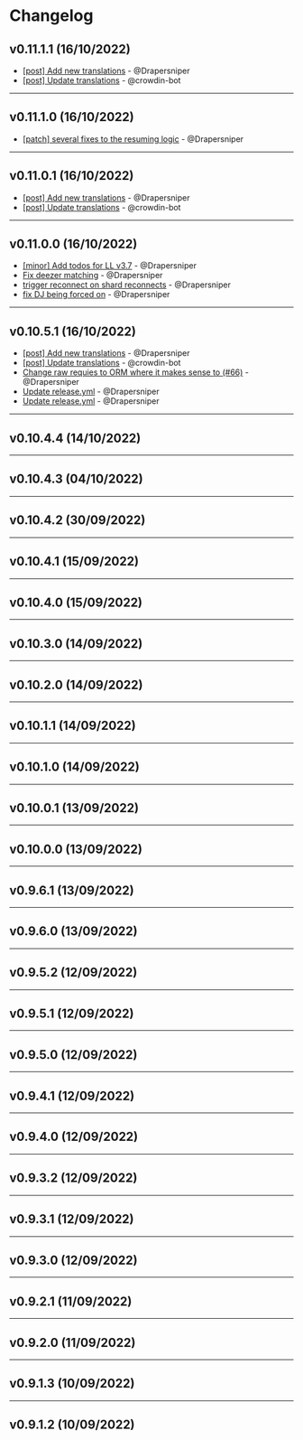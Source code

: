 # Changelog

## v0.11.1.1 (16/10/2022)
- [[post] Add new translations](https://github.com/Drapersniper/PyLav/commit/fa5f06494722fa5e64e1407cf8a8eb4b40a98b4a) - @Drapersniper
- [[post] Update translations](https://github.com/Drapersniper/PyLav/commit/04d86c0b39bd81516a5e76553492b9b2815e7554) - @crowdin-bot

---

## v0.11.1.0 (16/10/2022)
- [[patch] several fixes to the resuming logic](https://github.com/Drapersniper/PyLav/commit/6a09ca8852e46d3158765d8f89bdc19bf7863ea2) - @Drapersniper

---

## v0.11.0.1 (16/10/2022)
- [[post] Add new translations](https://github.com/Drapersniper/PyLav/commit/104082eb10828e4c12348d38dcd10b985da06c59) - @Drapersniper
- [[post] Update translations](https://github.com/Drapersniper/PyLav/commit/759a235a30937a0707c01036b0789901ab30860b) - @crowdin-bot

---

## v0.11.0.0 (16/10/2022)
- [[minor] Add todos for LL v3.7](https://github.com/Drapersniper/PyLav/commit/9c411262f6b74117413576dc7e8d6732e5944766) - @Drapersniper
- [Fix deezer matching](https://github.com/Drapersniper/PyLav/commit/c9428c86fd7348227f16f5a0592d8346dd196e6f) - @Drapersniper
- [trigger reconnect on shard reconnects](https://github.com/Drapersniper/PyLav/commit/983949fda6dfa9fd1ec576b70ee9de84a094f357) - @Drapersniper
- [fix DJ being forced on](https://github.com/Drapersniper/PyLav/commit/bcfd895a532d2722e25decc291a4210566cdd1c4) - @Drapersniper

---

## v0.10.5.1 (16/10/2022)
- [[post] Add new translations](https://github.com/Drapersniper/PyLav/commit/7f082d7980f9c1e41cc26c17e38dd56dc4cf7d3a) - @Drapersniper
- [[post] Update translations](https://github.com/Drapersniper/PyLav/commit/88be3dd3010fa352b94d1cc231deda79e5943331) - @crowdin-bot
- [Change raw requies to ORM where it makes sense to (#66)](https://github.com/Drapersniper/PyLav/commit/c2d92accd6f531fbf418603b41970440fa474450) - @Drapersniper
- [Update release.yml](https://github.com/Drapersniper/PyLav/commit/85eeb3b28fbd57a6d13ce51703c4372078d4569b) - @Drapersniper
- [Update release.yml](https://github.com/Drapersniper/PyLav/commit/13f502e2ed196a40e1d248cf5d698feea29eced7) - @Drapersniper

---

## v0.10.4.4 (14/10/2022)

---

## v0.10.4.3 (04/10/2022)

---

## v0.10.4.2 (30/09/2022)

---

## v0.10.4.1 (15/09/2022)

---

## v0.10.4.0 (15/09/2022)

---

## v0.10.3.0 (14/09/2022)

---

## v0.10.2.0 (14/09/2022)

---

## v0.10.1.1 (14/09/2022)

---

## v0.10.1.0 (14/09/2022)

---

## v0.10.0.1 (13/09/2022)

---

## v0.10.0.0 (13/09/2022)

---

## v0.9.6.1 (13/09/2022)

---

## v0.9.6.0 (13/09/2022)

---

## v0.9.5.2 (12/09/2022)

---

## v0.9.5.1 (12/09/2022)

---

## v0.9.5.0 (12/09/2022)

---

## v0.9.4.1 (12/09/2022)

---

## v0.9.4.0 (12/09/2022)

---

## v0.9.3.2 (12/09/2022)

---

## v0.9.3.1 (12/09/2022)

---

## v0.9.3.0 (12/09/2022)

---

## v0.9.2.1 (11/09/2022)

---

## v0.9.2.0 (11/09/2022)

---

## v0.9.1.3 (10/09/2022)

---

## v0.9.1.2 (10/09/2022)

